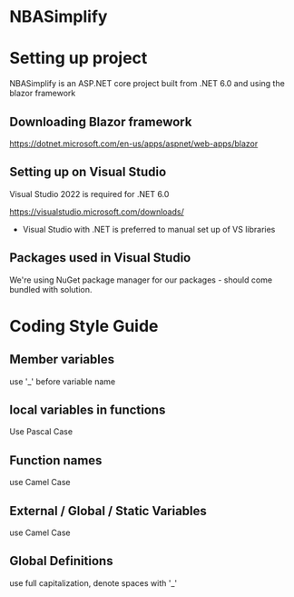 # NBASimplify

# Setting up project

NBASimplify is an ASP.NET core project built from .NET 6.0 and using the blazor framework

## Downloading Blazor framework

https://dotnet.microsoft.com/en-us/apps/aspnet/web-apps/blazor

## Setting up on Visual Studio

Visual Studio 2022 is required for .NET 6.0 

https://visualstudio.microsoft.com/downloads/

- Visual Studio with .NET is preferred to manual set up of VS libraries

## Packages used in Visual Studio

We're using NuGet package manager for our packages - should come bundled with solution.


# Coding Style Guide

## Member variables
use '_' before variable name 

## local variables in functions 
Use Pascal Case

## Function names 
use Camel Case 

## External / Global / Static Variables
use Camel Case 

## Global Definitions
use full capitalization, denote spaces with '_'



